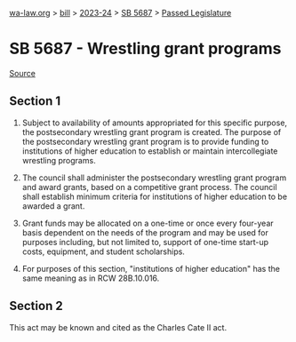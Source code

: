 [wa-law.org](/) > [bill](/bill/) > [2023-24](/bill/2023-24/) > [SB 5687](/bill/2023-24/sb/5687/) > [Passed Legislature](/bill/2023-24/sb/5687/S.PL/)

# SB 5687 - Wrestling grant programs

[Source](http://lawfilesext.leg.wa.gov/biennium/2023-24/Pdf/Bills/Senate%20Passed%20Legislature/5687-S.PL.pdf)

## Section 1
1. Subject to availability of amounts appropriated for this specific purpose, the postsecondary wrestling grant program is created. The purpose of the postsecondary wrestling grant program is to provide funding to institutions of higher education to establish or maintain intercollegiate wrestling programs.

2. The council shall administer the postsecondary wrestling grant program and award grants, based on a competitive grant process. The council shall establish minimum criteria for institutions of higher education to be awarded a grant.

3. Grant funds may be allocated on a one-time or once every four-year basis dependent on the needs of the program and may be used for purposes including, but not limited to, support of one-time start-up costs, equipment, and student scholarships.

4. For purposes of this section, "institutions of higher education" has the same meaning as in RCW 28B.10.016.

## Section 2
This act may be known and cited as the Charles Cate II act.
